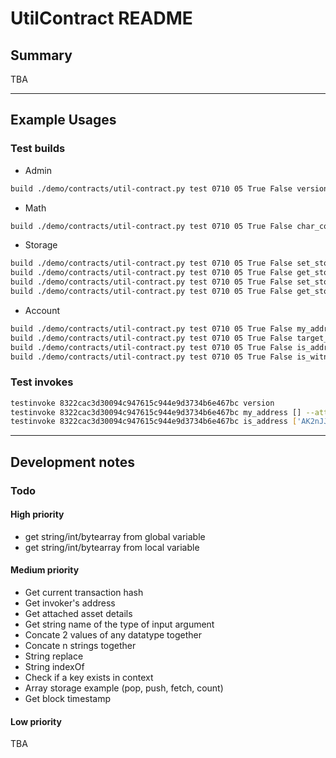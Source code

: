 # UtilContract README

## Summary

TBA

---

## Example Usages

### Test builds

* Admin

``` sh
build ./demo/contracts/util-contract.py test 0710 05 True False version
```

* Math

``` sh
build ./demo/contracts/util-contract.py test 0710 05 True False char_count ['AK2nJJpJr6o664CWJKi1QRXjqeic2zRp8y']

```

* Storage

``` sh
build ./demo/contracts/util-contract.py test 0710 05 True False set_storage ['lorem','lorem_value']
build ./demo/contracts/util-contract.py test 0710 05 True False get_storage ['lorem']
build ./demo/contracts/util-contract.py test 0710 05 True False set_storage ['current_rate',14.5]
build ./demo/contracts/util-contract.py test 0710 05 True False get_storage ['current_rate']
```

* Account

``` sh
build ./demo/contracts/util-contract.py test 0710 05 True False my_address --attach-gas=0.001
build ./demo/contracts/util-contract.py test 0710 05 True False target_address --attach-gas=0.001
build ./demo/contracts/util-contract.py test 0710 05 True False is_address ['AK2nJJpJr6o664CWJKi1QRXjqeic2zRp8y'] --attach-gas=0.001
build ./demo/contracts/util-contract.py test 0710 05 True False is_witness_address ['AK2nJJpJr6o664CWJKi1QRXjqeic2zRp8y']
```

### Test invokes

``` sh
testinvoke 8322cac3d30094c947615c944e9d3734b6e467bc version
testinvoke 8322cac3d30094c947615c944e9d3734b6e467bc my_address [] --attach-gas=0.001
testinvoke 8322cac3d30094c947615c944e9d3734b6e467bc is_address ['AK2nJJpJr6o664CWJKi1QRXjqeic2zRp8y'] --attach-gas=0.001
```

---

## Development notes

### Todo

#### High priority

* get string/int/bytearray from global variable
* get string/int/bytearray from local variable

#### Medium priority

* Get current transaction hash
* Get invoker's address
* Get attached asset details
* Get string name of the type of input argument
* Concate 2 values of any datatype together
* Concate n strings together
* String replace
* String indexOf
* Check if a key exists in context
* Array storage example (pop, push, fetch, count)
* Get block timestamp

#### Low priority

TBA
